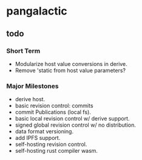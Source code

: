 # pangalactic

## todo

### Short Term

- Modularize host value conversions in derive.
- Remove 'static from host value parameters?

### Major Milestones

- derive host.
- basic revision control: commits
- commit Publications (local fs).
- basic local revision control w/ derive support.
- signed global revision control w/ no distribution.
- data format versioning.
- add IPFS support.
- self-hosting revision control.
- self-hosting rust compiler wasm.
